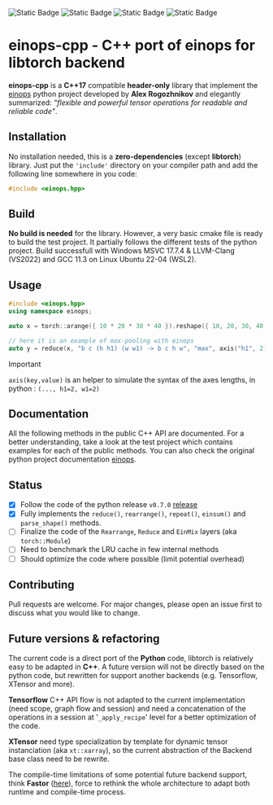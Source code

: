 ![Static Badge](https://img.shields.io/badge/github-einops--cpp-red?style=flat-square&logo=github)
![Static Badge](https://img.shields.io/badge/license-MIT-yellow?style=flat-square)
![Static Badge](https://img.shields.io/badge/release-v0.1a-blue?style=flat-square&color=blue)
![Static Badge](https://img.shields.io/badge/build-passing-green?style=flat-square)

# einops-cpp - C++ port of einops for libtorch backend

**einops-cpp** is a **C++17** compatible **header-only** library that implement the [einops](https://github.com/arogozhnikov/einops) python project developed by **Alex Rogozhnikov** and elegantly summarized: *"flexible and powerful tensor operations for readable and reliable code"*. 

## Installation

No installation needed, this is a **zero-dependencies** (except **libtorch**) library.
Just put the `'include'` directory on your compiler path and add the following line somewhere in you code:  

```cpp
#include <einops.hpp>
```

## Build

**No build is needed** for the library. However, a very basic cmake file is ready to build the test project. It partially follows the different tests of the python project. Build successfull with Windows MSVC 17.7.4 & LLVM-Clang (VS2022) and GCC 11.3 on Linux Ubuntu 22-04 (WSL2).

## Usage

```cpp
#include <einops.hpp>
using namespace einops;

auto x = torch::arange({ 10 * 20 * 30 * 40 }).reshape({ 10, 20, 30, 40 });

// here it is an example of max-pooling with einops
auto y = reduce(x, "b c (h h1) (w w1) -> b c h w", "max", axis("h1", 2), axis("w1", 2));
```
  
> [!IMPORTANT]   
> `axis(key,value)` is an helper to simulate the syntax of the axes lengths, in python : `(..., h1=2, w1=2)`

## Documentation

All the following methods in the public C++ API are documented. For a better understanding, take a look at the test project which contains examples for each of the public methods. You can also check the original python project documentation [einops](https://einops.rocks/).

## Status

- [x] Follow the code of the python release `v0.7.0` [release](https://github.com/arogozhnikov/einops/releases/tag/v0.7.0)
- [x] Fully implements the `reduce()`, `rearrange()`, `repeat()`, `einsum()` and `parse_shape()` methods.
- [ ] Finalize the code of the `Rearrange`, `Reduce` and `EinMix` layers (aka `torch::Module`)
- [ ] Need to benchmark the LRU cache in few internal methods
- [ ] Should optimize the code where possible (limit potential overhead)

## Contributing

Pull requests are welcome. For major changes, please open an issue first
to discuss what you would like to change.

## Future versions & refactoring
The current code is a direct port of the **Python** code, libtorch is relatively easy to be adapted in **C++**. A future version will not be directly based on the python code, but rewritten for support another backends (e.g. Tensorflow, XTensor and more).  

**Tensorflow** C++ API flow is not adapted to the current implementation (need scope, graph flow and session) and need a concatenation of the operations in a session at '`_apply_recipe`' level for a better optimization of the code.  

**XTensor** need type specialization by template for dynamic tensor instanciation (aka `xt::xarray`), so the current abstraction of the Backend base class need to be rewrite.

The compile-time limitations of some potential future backend support, think **Fastor** ([here](https://github.com/romeric/Fastor)), force to rethink the whole architecture to adapt both runtime and compile-time process.